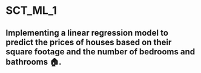 # SCT_ML_1
## Implementing a linear regression model to predict the prices of houses based on their square footage and the number of bedrooms and bathrooms 🏠.
